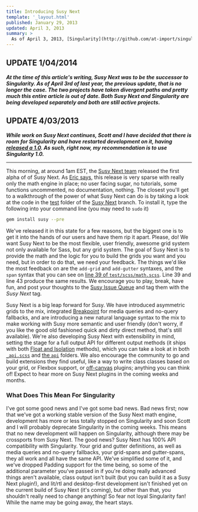 ```yaml
---
title: Introducing Susy Next
template: '_layout.html'
published: January 29, 2013
updated: April 3, 2013
summary: >
  As of April 3, 2013, [Singularity](http://github.com/at-import/singularity) is no longer being merged with Susy and is still being separately maintained. The original article is kept as a record.
---
```

## UPDATE 1/04/2014

***At the time of this article's writing, Susy Next was to be the successor to Singularity. As of April 3rd of last year, the previous update, that is no longer the case. The two projects have taken divergent paths and pretty much this entire article is out of date. Both Susy Next and Singularity are being developed separately and both are still active projects.***

## UPDATE 4/03/2013

***While work on Susy Next continues, Scott and I have decided that there is room for Singularity and have restarted development on it, having [released a 1.0](http://snugug.com/musings/singularity-10). As such, right now, my recommendation is to use Singularity 1.0.***

<hr>

This morning, at around 1am EST, the [Susy Next team](http://oddbird.net/2013/01/01/susy-next/) released the first alpha of of Susy Next. As [Eric says](http://oddbird.net/2013/01/29/susy-next-alpha-1/), this release is very sparse with really only the math engine in place; no user facing sugar, no tutorials, some functions uncommented, no documentation, nothing. The closest you'll get to a walkthrough of the power of what Susy Next can do is by taking a look at the code in the [test](https://github.com/ericam/susy/tree/susy-next/test) folder of the [Susy Next](https://github.com/ericam/susy/tree/susy-next) branch. To install it, type the following into your command line (you may need to `sudo` it)

```bash
gem install susy --pre
```

We've released it in this state for a few reasons, but the biggest one is to get it into the hands of our users and have them rip it apart. Please, do! We want Susy Next to be the most flexible, user friendly, awesome grid system not only available for Sass, but any grid system. The goal of Susy Next is to provide the math and the logic for you to build the grids you want and you need, but in order to do that, we need your feedback. The things we'd like the most feedback on are the `add-grid` and `add-gutter` syntaxes, and the `span` syntax that you can see on [line 39 of `test/scss/math.scss`](https://github.com/ericam/susy/blob/susy-next/test/scss/math.scss). Line 39 and line 43 produce the same results. We encourage you to play, break, have fun, and post your thoughts to the [Susy Issue Queue](https://github.com/ericam/susy/issues?state=open) and tag them with the *Susy Next* tag.

Susy Next is a big leap forward for Susy. We have introduced asymmetric grids to the mix, integrated [Breakpoint](http://breakpoint-sass.com/) for media queries and no-query fallbacks, and are introducing a new natural language syntax to the mix to make working with Susy more semantic and user friendly (don't worry, if you like the good old fashioned quick and dirty direct method, that's still available). We're also developing Susy Next with extensibility in mind, setting the stage for a full output API for different output methods (it ships with both [Float and Isolation](http://snugug.com/musings/on-responsive-designs-dirty-little-secret) methods), which you can take a look at in both [`_api.scss`](https://github.com/ericam/susy/blob/susy-next/sass/susy/_api.scss) and [the `api`](https://github.com/ericam/susy/tree/susy-next/sass/susy/api) folders. We also encourage the community to go and build extensions they find useful, like a way to write class classes based on your grid, or Flexbox support, or [off-canvas](http://oddbird.net/2012/11/27/susy-off-canvas/) plugins; anything you can think of! Expect to hear more on Susy Next plugins in the coming weeks and months.

### What Does This Mean For Singularity

I've got some good news and I've got some bad news. Bad news first; now that we've got a working stable version of the Susy Next math engine, development has more or less totally stopped on Singularity and soon Scott and I will probably deprecate Singularity in the coming weeks. This means that no new development will happen on Singularity, although there may be crossports from Susy Next. The good news? Susy Next has 100% API compatibility with Singularity. Your grid and gutter definitions, as well as media queries and no-query fallbacks, your grid-spans and gutter-spans, they all work and all have the same API. We've simplified some of it, and we've dropped Padding support for the time being, so some of the additional parameter you've passed in if you're doing really advanced things aren't available, class output isn't built (but you can build it as a Susy Next plugin!), and lit/rtl and desktop-first development isn't finished yet on the current build of Susy Next (it's coming), but other than that, you shouldn't really need to change anything! So fear not loyal Singularity fan! While the name may be going away, the heart stays.
